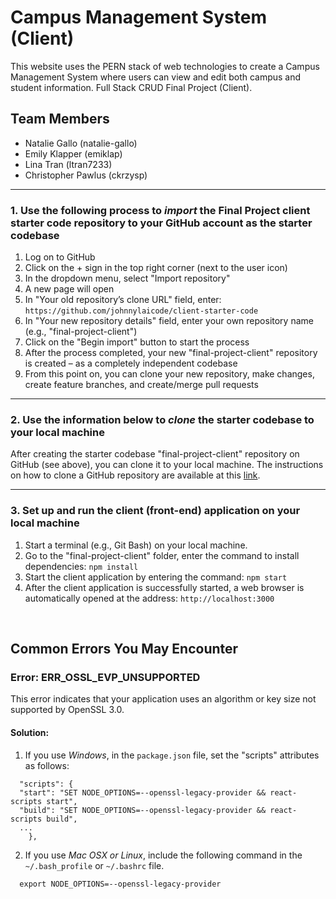 # Campus Management System (Client)

This website uses the PERN stack of web technologies to create a Campus Management System where users can view and edit both campus and student information. Full Stack CRUD Final Project (Client).

## Team Members

- Natalie Gallo (natalie-gallo)
- Emily Klapper (emiklap)
- Lina Tran (ltran7233)
- Christopher Pawlus (ckrzysp)

---

### 1. Use the following process to **_import_** the Final Project client starter code repository to your GitHub account as the starter codebase

1. Log on to GitHub
2. Click on the + sign in the top right corner (next to the user icon)
3. In the dropdown menu, select "Import repository"
4. A new page will open
5. In "Your old repository’s clone URL" field, enter: `https://github.com/johnnylaicode/client-starter-code`
6. In "Your new repository details" field, enter your own repository name (e.g., "final-project-client")
7. Click on the "Begin import" button to start the process
8. After the process completed, your new "final-project-client" repository is created – as a completely independent codebase
9. From this point on, you can clone your new repository, make changes, create feature branches, and create/merge pull requests

---

### 2. Use the information below to **_clone_** the starter codebase to your local machine

After creating the starter codebase "final-project-client" repository on GitHub (see above), you can clone it to your local machine. The instructions on how to clone a GitHub repository are available at this [link](https://docs.github.com/en/repositories/creating-and-managing-repositories/cloning-a-repository).

---

### 3. Set up and run the client (front-end) application on your local machine

1. Start a terminal (e.g., Git Bash) on your local machine.
2. Go to the "final-project-client" folder, enter the command to install dependencies: `npm install`
3. Start the client application by entering the command: `npm start`
4. After the client application is successfully started, a web browser is automatically opened at the address: `http://localhost:3000`

<br/>

## Common Errors You May Encounter

### Error: ERR_OSSL_EVP_UNSUPPORTED

This error indicates that your application uses an algorithm or key size not supported by OpenSSL 3.0.

#### Solution:

1. If you use _Windows_, in the `package.json` file, set the "scripts" attributes as follows:

```
  "scripts": {
  "start": "SET NODE_OPTIONS=--openssl-legacy-provider && react-scripts start",
  "build": "SET NODE_OPTIONS=--openssl-legacy-provider && react-scripts build",
  ...
    },
```

2. If you use _Mac OSX or Linux_, include the following command in the `~/.bash_profile` or `~/.bashrc` file.

```
  export NODE_OPTIONS=--openssl-legacy-provider
```
